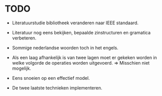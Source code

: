 # TODO



- Literatuurstudie bibliotheek veranderen naar IEEE standaard.
- Literatuur nog eens bekijken, bepaalde zinstructuren en gramatica verbeteren.
- Sommige nederlandse woorden toch in het engels.

- Als een laag afhankelijk is van twee lagen moet er gekeken worden in welke volgorde de operaties worden uitgevoerd. => Misschien niet mogelijk.
- Eens snoeien op een effectief model.
- De twee laatste technieken implementeren.

